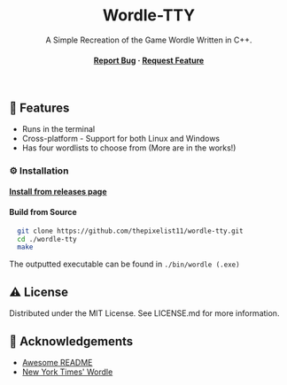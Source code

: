 <div align="center">
  <h1>Wordle-TTY</h1>
  <p>
    A Simple Recreation of the Game Wordle Written in C++.
  </p>
<h4>
    <a href="https://github.com/thepixelist11/wordle-tty/issues/">Report Bug</a>
  <span> · </span>
    <a href="https://github.com/thepixelist11/wordle-tty/issues/">Request Feature</a>
  </h4>
</div>
<br />

## :dart: Features

- Runs in the terminal
- Cross-platform - Support for both Linux and Windows
- Has four wordlists to choose from (More are in the works!)

### :gear: Installation

#### [Install from releases page](https://github.com/thepixelist11/wordle-tty/releases/)

#### Build from Source

```bash
  git clone https://github.com/thepixelist11/wordle-tty.git
  cd ./wordle-tty
  make
```
The outputted executable can be found in `./bin/wordle (.exe)`

## :warning: License

Distributed under the MIT License. See LICENSE.md for more information.

## :gem: Acknowledgements

 - [Awesome README](https://github.com/matiassingers/awesome-readme)
 - [New York Times' Wordle](https://www.nytimes.com/games/wordle/index.html)
